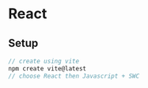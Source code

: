# React

## Setup

```js
// create using vite
npm create vite@latest
// choose React then Javascript + SWC
```
